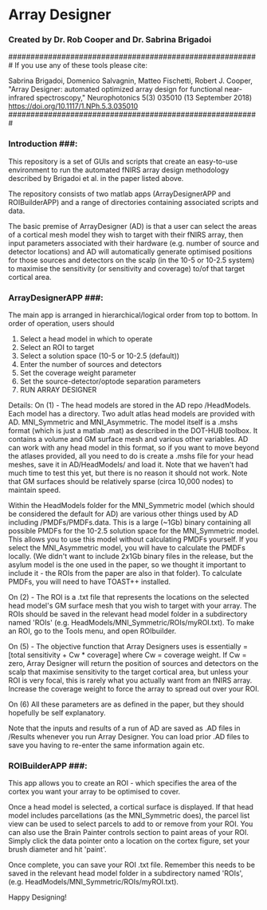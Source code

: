 # Array Designer #
### Created by Dr. Rob Cooper and Dr. Sabrina Brigadoi ###

#########################################################
If you use any of these tools please cite:

Sabrina Brigadoi, Domenico Salvagnin, Matteo Fischetti, Robert J. Cooper, "Array Designer: automated optimized array design for functional near-infrared spectroscopy," Neurophotonics 5(3) 035010 (13 September 2018) https://doi.org/10.1117/1.NPh.5.3.035010
#########################################################

### Introduction ###:
This repository is a set of GUIs and scripts that create an easy-to-use environment to run the automated fNIRS array design methodology described by Brigadoi et al. in the paper listed above.

The repository consists of two matlab apps (ArrayDesignerAPP and ROIBuilderAPP) and a range of directories containing associated scripts and data.

The basic premise of ArrayDesigner (AD) is that a user can select the areas of a cortical mesh model they wish to target with their fNIRS array, then input parameters associated with their hardware (e.g. number of source and detector locations) and AD will automatically generate optimised positions for those sources and detectors on the scalp (in the 10-5 or 10-2.5 system) to maximise the sensitivity (or sensitivity and coverage) to/of that target cortical area.

### ArrayDesignerAPP ###:
The main app is arranged in hierarchical/logical order from top to bottom. In order of operation, users should
1) Select a head model in which to operate
2) Select an ROI to target
3) Select a solution space (10-5 or 10-2.5 (default))
4) Enter the number of sources and detectors
5) Set the coverage weight parameter
6) Set the source-detector/optode separation parameters
7) RUN ARRAY DESIGNER

Details:
On (1) - The head models are stored in the AD repo /HeadModels. Each model has a directory. Two adult atlas head models are provided with AD. MNI_Symmetric and MNI_Asymmetric. The model itself is a .mshs format (which is just a matlab .mat) as described in the DOT-HUB toolbox. It contains a volume and GM surface mesh and various other variables. AD can work with any head model in this format, so if you want to move beyond the atlases provided, all you need to do is create a .mshs file for your head meshes, save it in AD/HeadModels/ and load it. Note that we haven't had much time to test this yet, but there is no reason it should not work. Note that GM surfaces should be relatively sparse (circa 10,000 nodes) to maintain speed. 

Within the HeadModels folder for the MNI_Symmetric model (which should be considered the default for AD) are various other things used by AD including /PMDFs/PMDFs.data. This is a large (~1Gb) binary containing all possible PMDFs for the 10-2.5 solution space for the MNI_Symmetric model. This allows you to use this model without calculating PMDFs yourself. If you select the MNI_Asymmetric model, you will have to calculate the PMDFs locally. (We didn't want to include 2x1Gb binary files in the release, but the asylum model is the one used in the paper, so we thought it important to include it - the ROIs from the paper are also in that folder). To calculate PMDFs, you will need to have TOAST++ installed.

On (2) - The ROI is a .txt file that represents the locations on the selected head model's GM surface mesh that you wish to target with your array. The ROIs should be saved in the relevant head model folder in a subdirectory named 'ROIs' (e.g. HeadModels/MNI_Symmetric/ROIs/myROI.txt). To make an ROI, go to the Tools menu, and open ROIbuilder.

On (5) - The objective function that Array Designers uses is essentially = [total sensitivity + Cw * coverage] where Cw = coverage weight. If Cw = zero, Array Designer will return the position of sources and detectors on the scalp that maximise sensitivity to the target cortical area, but unless your ROI is very focal, this is rarely what you actually want from an fNIRS array. Increase the coverage weight to force the array to spread out over your ROI.

On (6) All these parameters are as defined in the paper, but they should hopefully be self explanatory.

Note that the inputs and results of a run of AD are saved as .AD files in /Results whenever you run Array Designer. You can load prior .AD files to save you having to re-enter the same information again etc.



### ROIBuilderAPP ###:
This app allows you to create an ROI - which specifies the area of the cortex you want your array to be optimised to cover.

Once a head model is selected, a cortical surface is displayed. If that head model includes parcellations (as the MNI_Symmetric does), the parcel list view can be used to select parcels to add to or remove from your ROI. You can also use the Brain Painter controls section to paint areas of your ROI. Simply click the data pointer onto a location on the cortex figure, set your brush diameter and hit 'paint'.

Once complete, you can save your ROI .txt file. Remember this needs to be saved in the relevant head model folder in a subdirectory named 'ROIs', (e.g. HeadModels/MNI_Symmetric/ROIs/myROI.txt).

Happy Designing!



